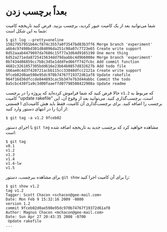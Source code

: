 # بعداً برچسب زدن
شما می‌توانید بعد از یک کامیت عبور کردید، برچسب بزنید. فرض کنید تاریخچه کامیت شما به این شکل است:
```
$ git log --pretty=oneline
15027957951b64cf874c3557a0f3547bd83b3ff6 Merge branch 'experiment'
a6b4c97498bd301d84096da251c98a07c7723e65 Create write support
0d52aaab4479697da7686c15f77a3d64d9165190 One more thing
6d52a271eda8725415634dd79daabbc4d9b6008e Merge branch 'experiment'
0b7434d86859cc7b8c3d5e1dddfed66ff742fcbc Add commit function
4682c3261057305bdd616e23b64b0857d832627b Add todo file
166ae0c4d3f420721acbb115cc33848dfcc2121a Create write support
9fceb02d0ae598e95dc970b74767f19372d61af8 Update rakefile
964f16d36dfccde844893cac5b347e7b3d44abbc Commit the todo
8a5cbc430f1a9c3d00faaeffd07798508422908a Update readme
```
حالا فرض کنید که شما فراموش کرده‌اید که پروژه را در برچسب ``` v1.2 ``` که مربوط به کامیت "update rakefile" است، برچسب‌گذاری کنید. می‌توانید بعد از وقوع آن، این برچسب را اضافه کنید. برای برچسب‌گذاری آن کامیت، فقط باید هش کامیت(ی ا قسمتی از آن) را در انتهای دستور وارد کنید:
```
$ git tag -a v1.2 9fceb02
```
با اجرای دستور ``` git tag ``` مشاهده خواهید کرد که برچسب جدید به تاریخچه اضافه شده است:
```
$ git tag
v0.1
v1.2
v1.3
v1.4
v1.4-lw
v1.5
```
برای مشاهده ببرچسب، دستور ``` git show ``` را برای آن کامیت اجرا کنید:
```
$ git show v1.2
tag v1.2
Tagger: Scott Chacon <schacon@gee-mail.com>
Date: Mon Feb 9 15:32:16 2009 -0800
version 1.2
commit 9fceb02d0ae598e95dc970b74767f19372d61af8
Author: Magnus Chacon <mchacon@gee-mail.com>
Date: Sun Apr 27 20:43:35 2008 -0700
 Update rakefile
...
```